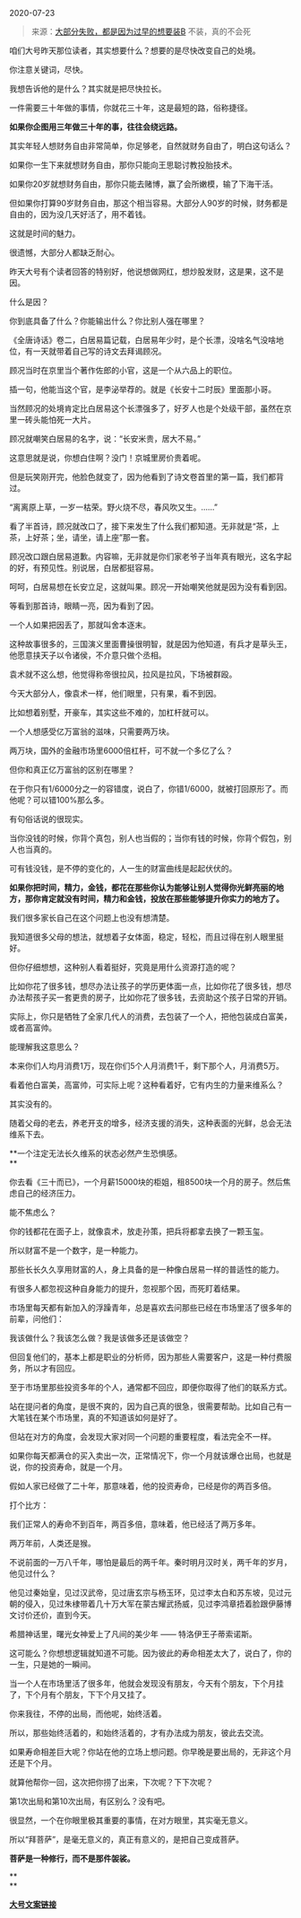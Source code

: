 2020-07-23

> 来源：[大部分失败，都是因为过早的想要装B](http://mp.weixin.qq.com/s?__biz=MzU3NDc5Nzc0NQ==&mid=2247490724&idx=1&sn=7d0a79a0f5c42d954c6611e86b3347ce&chksm=fd2dbe7aca5a376c131623b08a9ec8f4ceb503eb20899e12c74c231caa330e10a392bdb36407&scene=27#wechat_redirect)
> 不装，真的不会死

咱们大号昨天那位读者，其实想要什么？想要的是尽快改变自己的处境。  

  

你注意关键词，尽快。

  

我想告诉他的是什么？其实就是把尽快拉长。

  

一件需要三十年做的事情，你就花三十年，这是最短的路，俗称捷径。

  

 **如果你企图用三年做三十年的事，往往会绕远路。**

  

其实年轻人想财务自由非常简单，你足够老，自然就财务自由了，明白这句话么？  

  

如果你一生下来就想财务自由，那你只能向王思聪讨教投胎技术。  

如果你20岁就想财务自由，那你只能去赌博，赢了会所嫩模，输了下海干活。

但如果你打算90岁财务自由，那这个相当容易。大部分人90岁的时候，财务都是自由的，因为没几天好活了，用不着钱。

  

这就是时间的魅力。

  

很遗憾，大部分人都缺乏耐心。

  

昨天大号有个读者回答的特别好，他说想做网红，想炒股发财，这是果，这不是因。  

  

什么是因？

  

你到底具备了什么？你能输出什么？你比别人强在哪里？

  

《全唐诗话》卷二，白居易篇记载，白居易年少时，是个长漂，没啥名气没啥地位，有一天就带着自己写的诗文去拜谒顾况。

  

顾况当时在京里当个著作佐郎的小官，这是一个从六品上的职位。

  

插一句，他能当这个官，是李泌举荐的。就是《长安十二时辰》里面那小哥。

  

当然顾况的处境肯定比白居易这个长漂强多了，好歹人也是个处级干部，虽然在京里一砖头能怕死一大片。  

  

顾况就嘲笑白居易的名字，说：“长安米贵，居大不易。”

  

这意思就是说，你想白住啊？没门！京城里房价贵着呢。

  

但是玩笑刚开完，他脸色就变了，因为他看到了诗文卷首里的第一篇，我们都背过。

  

“离离原上草，一岁一枯荣。野火烧不尽，春风吹又生。......”

  

看了半首诗，顾况就改口了，接下来发生了什么我们都知道。无非就是“茶，上茶，上好茶；坐，请坐，请上座”那一套。

  

顾况改口跟白居易道歉。内容嘛，无非就是你们家老爷子当年真有眼光，这名字起的好，有预见性。别说居，白居都挺容易。

  

呵呵，白居易想在长安立足，这就叫果。顾况一开始嘲笑他就是因为没有看到因。

  

等看到那首诗，眼睛一亮，因为看到了因。

  

一个人如果把因丢了，那就叫舍本逐末。  

  

这种故事很多的，三国演义里面曹操很明智，就是因为他知道，有兵才是草头王，他愿意挟天子以令诸侯，不介意只做个丞相。  

  

袁术就不这么想，他觉得称帝很拉风，拉风是拉风，下场被群殴。  

  

今天大部分人，像袁术一样，他们眼里，只有果，看不到因。  

  

比如想着别墅，开豪车，其实这些不难的，加杠杆就可以。

  

一个人想感受亿万富翁的滋味，只需要两万块。  

  

两万块，国外的金融市场里6000倍杠杆，可不就一个多亿了么？

  

但你和真正亿万富翁的区别在哪里？

  

在于你只有1/6000分之一的容错度，说白了，你错1/6000，就被打回原形了。而他呢？可以错100%那么多。

  

有句俗话说的很现实。  

  

当你没钱的时候，你背个真包，别人也当假的；当你有钱的时候，你背个假包，别人也当真的。

  

可有钱没钱，是不停的变化的，人一生的财富曲线是起起伏伏的。

  

 **如果你把时间，精力，金钱，都花在那些你认为能够让别人觉得你光鲜亮丽的地方，那你肯定就没有时间，精力和金钱，投放在那些能够提升你实力的地方了。**  

  

我们很多家长自己在这个问题上也没有想清楚。  

  

我知道很多父母的想法，就想着子女体面，稳定，轻松，而且过得在别人眼里挺好。

  

但你仔细想想，这种别人看着挺好，究竟是用什么资源打造的呢？  

  

比如你花了很多钱，想尽办法让孩子的学历更体面一点，比如你花了很多钱，想尽办法帮孩子买一套更贵的房子，比如你花了很多钱，去资助这个孩子日常的开销。  

  

实际上，你只是牺牲了全家几代人的消费，去包装了一个人，把他包装成白富美，或者高富帅。  

  

能理解我这意思么？  

  

本来你们人均月消费1万，现在你们5个人月消费1千，剩下那个人，月消费5万。  

  

看着他白富美，高富帅，可实际上呢？这种看着好，它有内生的力量来维系么？

  

其实没有的。

  

随着父母的老去，养老开支的增多，经济支援的消失，这种表面的光鲜，总会无法维系下去。  

  

 **一个注定无法长久维系的状态必然产生恐惧感。  
**

  

你去看《三十而已》，一个月薪15000块的柜姐，租8500块一个月的房子。然后焦虑自己的经济压力。

  

能不焦虑么？

  

你的钱都花在面子上，就像袁术，放走孙策，把兵将都拿去换了一颗玉玺。

  

所以财富不是一个数字，是一种能力。

  

那些长长久久享用财富的人，身上具备的是一种像白居易一样的普适性的能力。

  

有很多人都忽视这种自身能力的提升，忽视那个因，而死盯着结果。

  

市场里每天都有新加入的浮躁青年，总是喜欢去问那些已经在市场里活了很多年的前辈，问他们：

  

我该做什么？我该怎么做？我是该做多还是该做空？

  

但回复他们的，基本上都是职业的分析师，因为那些人需要客户，这是一种付费服务，所以才有回应。

  

至于市场里那些投资多年的个人，通常都不回应，即便你取得了他们的联系方式。

  

站在提问者的角度，是很不爽的，因为自己真的很急，很需要帮助。比如自己有一大笔钱在某个市场里，真的不知道该如何是好了。

  

但站在对方的角度，会发现大家对同一个问题的重要程度，看法完全不一样。

  

如果你每天都满仓的买入卖出一次，正常情况下，你一个月就该爆仓出局，也就是说，你的投资寿命，就是一个月。  

  

假如人家已经做了二十年，那意味着，他的投资寿命，已经是你的两百多倍。

  

打个比方：  

  

我们正常人的寿命不到百年，两百多倍，意味着，他已经活了两万多年。  

  

两万年前，人类还是猴。

  

不说前面的一万八千年，哪怕是最后的两千年。秦时明月汉时关，两千年的岁月，他见过什么？

  

他见过秦始皇，见过汉武帝，见过唐玄宗与杨玉环，见过李太白和苏东坡，见过元朝的侵入，见过朱棣带着几十万大军在蒙古耀武扬威，见过李鸿章捂着脸跟伊藤博文讨价还价，直到今天。

  

希腊神话里，曙光女神爱上了凡间的美少年 —— 特洛伊王子蒂索诺斯。

  

这可能么？你想想逻辑就知道不可能。因为彼此的寿命相差太大了，说白了，你的一生，只是她的一瞬间。

  

当一个人在市场里活了很多年，他就会发现没有朋友，今天有个朋友，下个月挂了，下个月有个朋友，下下个月又挂了。

  

你来我往，不停的出局，而他呢，始终活着。

  

所以，那些始终活着的，和始终活着的，才有办法成为朋友，彼此去交流。  

  

如果寿命相差巨大呢？你站在他的立场上想问题。你早晚是要出局的，无非这个月还是下个月。

  

就算他帮你一回，这次把你捞了出来，下次呢？下下次呢？

  

第1次出局和第10次出局，有区别么？没有吧。

  

很显然，一个在你眼里极其重要的事情，在对方眼里，其实毫无意义。

  

所以“拜菩萨”，是毫无意义的，真正有意义的，是把自己变成菩萨。

  

 **菩萨是一种修行，而不是那件袈裟。**

 **  
**

**[大号文案链接](https://mp.weixin.qq.com/s?__biz=MzU0MjYwNDU2Mw==&mid=2247490985&idx=1&sn=8b6218c5c9dfd5cf15a047b652bfbc41&chksm=fb1971d5cc6ef8c3f1a5cbcd44432d6a2fb26408bb2a95e6d22a7a0fe300cfb7966feb440df0&token=622663431&lang=zh_CN&scene=21#wechat_redirect)**

